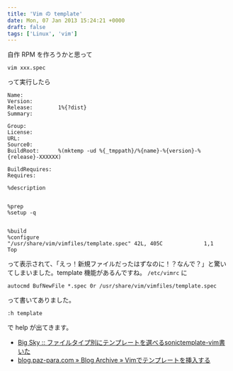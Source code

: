 ```yaml
---
title: 'Vim の template'
date: Mon, 07 Jan 2013 15:24:21 +0000
draft: false
tags: ['Linux', 'vim']
---
```


自作 RPM を作ろうかと思って

```
vim xxx.spec
```

って実行したら

```
Name:
Version:
Release:        1%{?dist}
Summary:

Group:
License:
URL:
Source0:
BuildRoot:      %(mktemp -ud %{_tmppath}/%{name}-%{version}-%{release}-XXXXXX)

BuildRequires:
Requires:

%description


%prep
%setup -q


%build
%configure
"/usr/share/vim/vimfiles/template.spec" 42L, 405C             1,1           Top
```

って表示されて、「えっ！新規ファイルだったはずなのに！？なんで？」と驚いてしまいました。template 機能があるんですね。
`/etc/vimrc` に

```
autocmd BufNewFile *.spec 0r /usr/share/vim/vimfiles/template.spec
```

って書いてありました。

```
:h template
```

で help が出てきます。

* [Big Sky :: ファイルタイプ別にテンプレートを選べるsonictemplate-vim書いた](http://mattn.kaoriya.net/software/vim/20111025154246.htm)
* [blog.paz-para.com » Blog Archive » Vimでテンプレートを挿入する](http://blog.paz-para.com/?p=1733)
